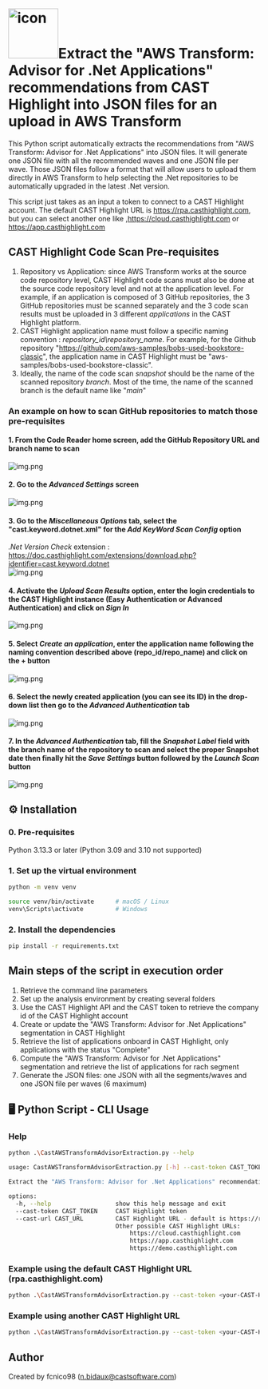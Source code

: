 # <img src="CAST-Logo 2025-White.svg" width=100 alt="icon">Extract the "AWS Transform: Advisor for .Net Applications" recommendations from CAST Highlight into JSON files for an upload in AWS Transform

This Python script automatically extracts the recommendations from "AWS Transform: Advisor for .Net Applications" into JSON files. It will generate one JSON file with all the recommended waves and one JSON file per wave.
Those JSON files follow a format that will allow users to upload them directly in AWS Transform to help selecting the .Net repositories to be automatically upgraded in the latest .Net version.    

This script just takes as an input a token to connect to a CAST Highlight account.
The default CAST Highlight URL is https://rpa.casthighlight.com, but you can select another one like ,https://cloud.casthighlight.com or https://app.casthighlight.com 

## CAST Highlight Code Scan Pre-requisites
1. Repository vs Application: since AWS Transform works at the source code repository level, CAST Highlight code scans must also be done at the source code repository level and not at the application level. For example, if an application is composed of 3 GitHub repositories, the 3 GitHub repositories must be scanned separately and the 3 code scan results must be uploaded in 3 different _applications_ in the CAST Highlight platform.
2. CAST Highlight application name must follow a specific naming convention : _repository_id\repository_name_. For example, for the Github repository "https://github.com/aws-samples/bobs-used-bookstore-classic", the application name in CAST Highlight must be "aws-samples/bobs-used-bookstore-classic".
3. Ideally, the name of the code scan _snapshot_ should be the name of the scanned repository _branch_. Most of the time, the name of the scanned branch is the default name like "_main_"  

### An example on how to scan GitHub repositories to match those pre-requisites  
#### 1. From the Code Reader home screen, add the GitHub Repository URL and branch name to scan 
![img.png](GitURL.png)

#### 2. Go to the _Advanced Settings_ screen
![img.png](HomeCodeReader.png)

#### 3. Go to the _Miscellaneous Options_ tab, select the "cast.keyword.dotnet.xml" for the _Add KeyWord Scan Config_ option
_.Net Version Check_ extension : https://doc.casthighlight.com/extensions/download.php?identifier=cast.keyword.dotnet  
![img.png](Miscellaneous.png)

#### 4. Activate the _Upload Scan Results_ option, enter the login credentials to the CAST Highlight instance (Easy Authentication or Advanced Authentication) and click on _Sign In_
![img.png](Authentication.png)

#### 5. Select _Create an application_, enter the application name **following the naming convention described above**  (repo_id/repo_name) and click on the + button
![img.png](CreateApplication.png)

#### 6. Select the newly created application (you can see its ID) in the drop-down list then go to the _Advanced Authentication_ tab
![img.png](SelectApplication.png)

#### 7. In the _Advanced Authentication_ tab, fill the _Snapshot Label_ field with the **branch name** of the repository to scan and select the proper Snapshot date then finally hit the _Save Settings_ button followed by the _Launch Scan_ button 
![img.png](SnasphotLabel.png)

## ⚙️ Installation

### 0. Pre-requisites
Python 3.13.3 or later (Python 3.09 and 3.10 not supported)

### 1. Set up the virtual environment

```bash
python -m venv venv
```
```bash
source venv/bin/activate      # macOS / Linux
venv\Scripts\activate         # Windows
```

### 2. Install the dependencies

```bash
pip install -r requirements.txt
```
##  Main steps of the script in execution order
1. Retrieve the command line parameters
2. Set up the analysis environment by creating several folders
3. Use the CAST Highlight API and the CAST token to retrieve the company id of the CAST Highlight account
4. Create or update the "AWS Transform: Advisor for .Net Applications" segmentation in CAST Highlight
5. Retrieve the list of applications onboard in CAST Highlight, only applications with the status "Complete"
6. Compute the "AWS Transform: Advisor for .Net Applications" segmentation and retrieve the list of applications for rach segment
7. Generate the JSON files: one JSON with all the segments/waves and one JSON file per waves (6 maximum)
 
## 🖥️ Python Script - CLI Usage

### Help
```bash
python .\CastAWSTransformAdvisorExtraction.py --help

usage: CastAWSTransformAdvisorExtraction.py [-h] --cast-token CAST_TOKEN

Extract the "AWS Transform: Advisor for .Net Applications" recommendations from CAST Highlight

options:
  -h, --help                  show this help message and exit
  --cast-token CAST_TOKEN     CAST Highlight token
  --cast-url CAST_URL         CAST Highlight URL - default is https://rpa.casthighlight.com
                              Other possible CAST Highlight URLs: 
                                  https://cloud.casthighlight.com
                                  https://app.casthighlight.com
                                  https://demo.casthighlight.com
```
 
### Example using the default CAST Highlight URL (rpa.casthighlight.com)
```bash
python .\CastAWSTransformAdvisorExtraction.py --cast-token <your-CAST-Highlight-token>
```

### Example using another CAST Highlight URL
```bash
python .\CastAWSTransformAdvisorExtraction.py --cast-token <your-CAST-Highlight-token> --cast-url https://demo.casthighlight.com
```

## Author
Created by fcnico98 (n.bidaux@castsoftware.com)
